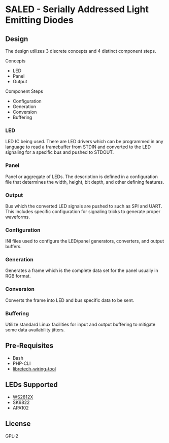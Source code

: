 # SALED - Serially Addressed Light Emitting Diodes

## Design

The design utilizes 3 discrete concepts and 4 distinct component steps.

Concepts
* LED
* Panel
* Output

Component Steps
* Configuration
* Generation
* Conversion
* Buffering

### LED

LED IC being used. There are LED drivers which can be programmed in any language to read a framebuffer from STDIN and converted to the LED signaling for a specific bus and pushed to STDOUT.

### Panel

Panel or aggregate of LEDs. The description is defined in a configuration file that determines the width, height, bit depth, and other defining features.

### Output

Bus which the converted LED signals are pushed to such as SPI and UART. This includes specific configuration for signaling tricks to generate proper waveforms.

### Configuration

INI files used to configure the LED/panel generators, converters, and output buffers.

### Generation

Generates a frame which is the complete data set for the panel usually in RGB format.

### Conversion

Converts the frame into LED and bus specific data to be sent.

### Buffering

Utilize standard Linux facilities for input and output buffering to mitigate some data availability jitters.

## Pre-Requisites

* Bash
* PHP-CLI
* [libretech-wiring-tool](https://github.com/libre-computer-project/libretech-wiring-tool)

## LEDs Supported

* [WS2812X](led/ws2812.md)
* SK9822
* APA102

## License

GPL-2
